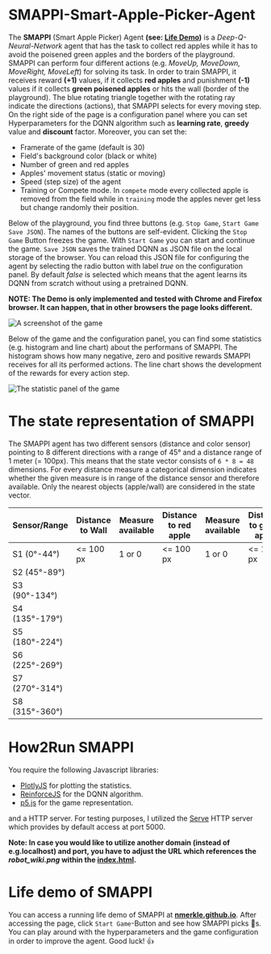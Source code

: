 # SMAPPI-Smart-Apple-Picker-Agent

The **SMAPPI** (Smart Apple Picker) Agent **(see: [Life Demo](https://nmerkle.github.io))** is a *Deep-Q-Neural-Network* agent that has the task to collect red apples while it has to avoid the poisened green apples and the borders of the playground. SMAPPI can perform four different actions (e.g. *MoveUp, MoveDown, MoveRight, MoveLeft*) for solving its task. In order to train SMAPPI, it receives reward **(+1)** values, if it collects **red apples** and punishment **(-1)** values if it collects **green poisened apples** or hits the wall (border of the playground). The blue rotating triangle together with the rotating ray indicate the directions (actions), that SMAPPI selects for every moving step. On the right side of the page is a configuration panel where you can set Hyperparameters for the DQNN algorithm such as **learning rate**, **greedy** value and **discount** factor. Moreover, you can set the: 
* Framerate of the game (default is 30)
* Field's background color (black or white)
* Number of green and red apples
* Apples' movement status (static or moving)
* Speed (step size) of the agent
* Training or Compete mode. In ``compete`` mode every collected apple is removed from the field while in ``training`` mode the apples never get less but change randomly their position.

Below of the playground, you find three buttons (e.g. ``Stop Game``, ``Start Game`` ``Save JSON``). The names of the buttons are self-evident. Clicking the ``Stop Game`` Button freezes the game. With ``Start Game`` you can start and continue the game. ``Save JSON`` saves the trained DQNN as JSON file on the local storage of the browser. You can reload this JSON file for configuring the agent by selecting the radio button with label *true*  on the configuration panel. By default *false* is selected which means that the agent learns its DQNN from scratch without using a pretrained DQNN.

**NOTE: The Demo is only implemented and tested with Chrome and Firefox browser. It can happen, that in other browsers the page looks different.**

![A screenshot of the game](https://github.com/nmerkle/SMAPPI-Smart-Apple-Picker-Agent/blob/master/screenshot1.png "Screenshot of the SMAPPI game.")

Below of the game and the configuration panel, you can find some statistics (e.g. histogram and line chart) about the performans of SMAPPI. The histogram shows how many negative, zero and positive rewards SMAPPI receives for all its performed actions. The line chart shows the development of the rewards for every action step. 

![The statistic panel of the game](https://github.com/nmerkle/SMAPPI-Smart-Apple-Picker-Agent/blob/master/screenshot2.png "Screenshot of the SMAPPI game.")

# The state representation of SMAPPI
The SMAPPI agent has two different sensors (distance and color sensor) pointing to 8 different directions with a range of 45° and a distance range of 1 meter (= 100px). This means that the state vector consists of ``6 * 8 = 48`` dimensions. For every distance measure a categorical dimension indicates whether the given measure is in range of the distance sensor and therefore available. Only the nearest objects (apple/wall) are considered in the state vector.

| Sensor/Range     | Distance to Wall | Measure available | Distance to red apple | Measure available | Distance to green apple | Measure available |
|------------------|------------------|-------------------|-----------------------|-------------------|-------------------------|-------------------|
| S1 (0°-44°)    | <= 100 px        | 1 or 0            | <= 100 px             | 1 or 0            | <= 100 px               | 1 or 0            |
| S2 (45°-89°)   |                  |                   |                       |                   |                         |                   |
| S3 (90°-134°)  |                  |                   |                       |                   |                         |                   |
| S4 (135°-179°) |                  |                   |                       |                   |                         |                   |
| S5 (180°-224°) |                  |                   |                       |                   |                         |                   |
| S6 (225°-269°) |                  |                   |                       |                   |                         |                   |
| S7 (270°-314°) |                  |                   |                       |                   |                         |                   |
| S8 (315°-360°) |                  |                   |                       |                   |                         |                   |

# How2Run SMAPPI
You require the following Javascript libraries:
* [PlotlyJS](https://github.com/plotly/plotly.js/) for plotting the statistics.
* [ReinforceJS](https://github.com/karpathy/reinforcejs) for the DQNN algorithm.
* [p5.js](https://github.com/processing/p5.js) for the game representation.

and a HTTP server. For testing purposes, I utilized the [Serve](https://github.com/zeit/serve) HTTP server which provides by default access at port 5000. 

**Note: In case you would like to utilize another domain (instead of e.g.localhost) and port, you have to adjust the URL which references the *robot_wiki.png* within the [index.html](https://github.com/nmerkle/nmerkle.github.io/blob/master/index.html).**

# Life demo of SMAPPI
You can access a running life demo of SMAPPI at **[nmerkle.github.io](https://nmerkle.github.io)**. After accessing the page, click ``Start Game``-Button and see how SMAPPI picks :apple:s. You can play around with the hyperparameters and the game configuration in order to improve the agent. Good luck! :+1:
